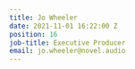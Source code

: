 ```yaml
---
title: Jo Wheeler
date: 2021-11-01 16:22:00 Z
position: 16
job-title: Executive Producer
email: jo.wheeler@novel.audio
---
```


